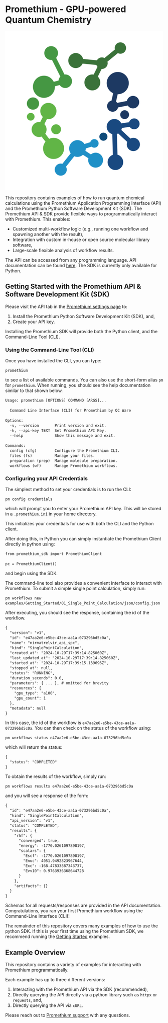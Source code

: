 # Promethium - GPU-powered Quantum Chemistry

![Promethium Logo](promethium.svg)

This repository contains examples of how to run quantum chemical calculations using the Promethium
Application Programming Interface (API) and the Promethium Python Software Development Kit (SDK).
The Promethium API & SDK provide flexible ways to programmatically interact with Promethium.
This enables:
* Customized multi-workflow logic (e.g., running one workflow and spawning another with the result),
* Integration with custom in-house or open source molecular library software,
* Large-scale flexible analysis of workflow results.

The API can be accessed from any programming language. API documentation can be found [here](https://app.promethium.qcware.com/docs/api).
The SDK is currently only available for Python. 

## Getting Started with the Promethium API & Software Development Kit (SDK)

Please visit the API tab in the [Promethium settings page](https://app.promethium.qcware.com/settings/) to:

1. Install the Promethium Python Software Development Kit (SDK), and,
2. Create your API key.

Installing the Promethium SDK will provide both the Python client, and the Command-Line Tool (CLI).

### Using the Command-Line Tool (CLI)

Once you have installed the CLI, you can type:
```
promethium
```
to see a list of available commands. You can also use the short-form alias `pm` for `promethium`.
When running, you should see the help documentation similar to that shown below.
```
Usage: promethium [OPTIONS] COMMAND [ARGS]...

  Command Line Interface (CLI) for Promethium by QC Ware

Options:
  -v, --version       Print version and exit.
  -k, --api-key TEXT  Set Promethium API Key.
  --help              Show this message and exit.

Commands:
  config (cfg)        Configure the Promethium CLI.
  files (fs)          Manage your files.
  preparation (prep)  Manage molecule preparation.
  workflows (wf)      Manage Promethium workflows.
```

### Configuring your API Credentials

The simplest method to set your credentials is to run the CLI:
```
pm config credentials
```
which will prompt you to enter your Promethium API key. This will
be stored in a `.promethium.ini` in your home directory.

This initializes your credentials for use with both the CLI and the
Python client.

After doing this, in Python you can simply instantiate the Promethium Client
directly in python using:
```
from promethium_sdk import PromethiumClient

pc = PromethiumClient()
```
and begin using the SDK.

The command-line tool also provides a convenient interface to interact with Promethium.
To submit a simple single point calculation, simply run:
```
pm workflows new examples/Getting_Started/01_Single_Point_Calculation/json/config.json
```
After executing, you should see the response, containing the id of the workflow.
```
{
  "version": "v1",
  "id": "e47aa2e6-e5be-43ce-aa1a-073296bd5c0a",
  "name": "nirmatrelvir_api_spc",
  "kind": "SinglePointCalculation",
  "created_at": "2024-10-29T17:39:14.825060Z",
  "last_updated_at": "2024-10-29T17:39:14.825060Z",
  "started_at": "2024-10-29T17:39:15.139696Z",
  "stopped_at": null,
  "status": "RUNNING",
  "duration_seconds": 0.0,
  "parameters": { ... }, # omitted for brevity
  "resources": {
    "gpu_type": "a100",
    "gpu_count": 1
  },
  "metadata": null
}
```
In this case, the id of the workflow is `e47aa2e6-e5be-43ce-aa1a-073296bd5c0a`.
You can then check on the status of the workflow using:
```
pm workflows status e47aa2e6-e5be-43ce-aa1a-073296bd5c0a
```
which will return the status:
```
{
  "status": "COMPLETED"
}
```
To obtain the results of the workflow, simply run:
```
pm workflows results e47aa2e6-e5be-43ce-aa1a-073296bd5c0a
```
and you will see a response of the form:
```
{
  "id": "e47aa2e6-e5be-43ce-aa1a-073296bd5c0a",
  "kind": "SinglePointCalculation",
  "api_version": "v1",
  "status": "COMPLETED",
  "results": {
    "rhf": {
      "converged": true,
      "energy": -1770.0261097898197,
      "scalars": {
        "Escf": -1770.0261097898197,
        "Enuc": 4051.9492823967644,
        "Exc": -168.47833887343737,
        "Evv10": 0.9763936368644728
      }
    },
    "artifacts": {}
  }
}
```
Schemas for all requests/responses are provided in the API documentation.
Congratulations, you ran your first Promethium workflow using the Command-Line Interface (CLI)!

The remainder of this repository covers many examples of how to use the python SDK.
If this is your first time using the Promethium SDK, we recommend running the
[Getting Started](examples/Getting_Started) examples.

## Example Overview

This repository contains a variety of examples for interacting with Promethium programmatically.

Each example has up to three different versions:

1. Interacting with the Promethium API via the SDK (recommended),
2. Directly querying the API directly via a python library such as `httpx` or `requests`, and,
3. Directly querying the API via `cURL`.

Please reach out to [Promethium support](mailto:promethium@qcware.com) with any questions.

